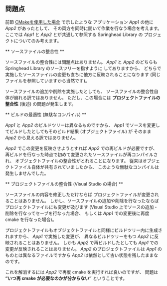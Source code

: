 ## 問題点

前節 [CMakeを使用した場合](/application/CmakeMethod.md) で示したような
アプリケーション *App1* の他に *App2* があったとして、
その両方を同時に開いて作業を行なう場合を考えます。
ここでは *App1* と *App2* とが共通して参照する Springhead Library の
プロジェクトについてのみ考えます。

** ソースファイルの整合性 **

ソースファイルの整合性には問題点はありません。
*App1* と *App2* のどちらも Springhead Library のソースツリーを指すように
してありますから、
どちらで実施したソースファイルの変更も直ちに他方に反映されることになります
 (同じファイルを参照していますから当然です)。

ソースファイルの追加や削除を実施したとしても、
ソースファイルの整合性自体が崩れる訳ではありません。
ただし、この場合には **プロジェクトファイルの整合性** (後述) の問題が発生します。

<a id="BuildOptimality"></a>
** ビルドの最適性 (無駄なコンパイル) **

*App1* と *App2* のビルドツリーは異なるものですから、
*App1* でソースを変更してビルドしたとしてもそのビルド結果 (オブジェクトファイル) が
そのまま *App2* から見える訳ではありません。

*App2* でこの変更を反映させようとすれば *App2* での再ビルドが必要ですが、
再ビルドを行なった時点で初めて変更されたソースファイルが再コンパイルされ、
オブジェクトファイルの整合性がとれることになります。
従来はオブジェクトファイル自体が共有されていましたから、
このような無駄なコンパイルは発生しませんでした。

** プロジェクトファイルの整合性 (Visual Studio の場合) **

ソースファイルの内容を修正しただけならば
プロジェクトファイルが変更されることはありません。
しかし、ソースファイルの追加や削除を行なったならば
プロジェクトファイルにも変更が及びます
 (Visual Studio 上でソースの追加・削除を行なってセーブを行なった場合、
もしくは *App1* での変更後に再度 cmake を行なった場合)。

プロジェクトファイルもオブジェクトファイルと同様にビルドツリー内に生成されますから、
*App1* で実施した変更が、
異なるビルドツリーをもつ *App2* に反映されることはありません。
しかも *App2* で再ビルドしたとしても *App1* での変更が反映されることはありません。
*App2* のプロジェクトファイルは *App1* のものとは異なるファイルですから
 *App2* は依然として古い状態を残したままなのです。

これを解消するには *App2* で再度 cmake を実行すれば良いのですが、
問題は **“いつ再 cmake が必要なのかが分からない”** ということです。

